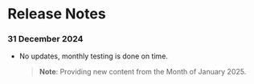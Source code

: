 # Release Notes

### 31 December 2024

- No updates, monthly testing is done on time. 

    > **Note**: Providing new content from the Month of January 2025. 
